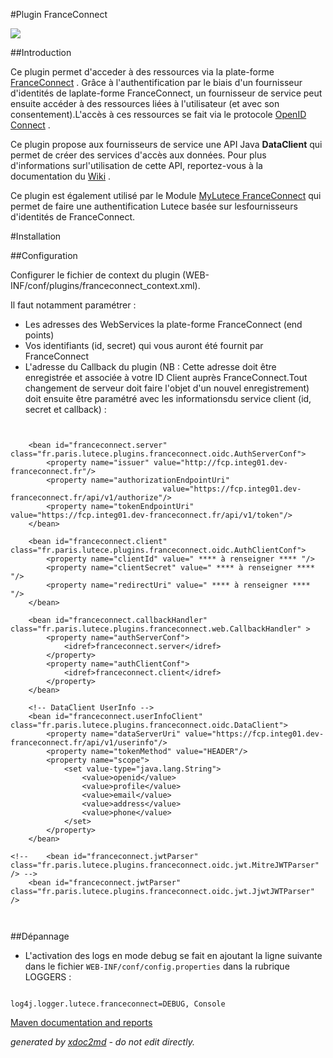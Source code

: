 
#Plugin FranceConnect

![](http://dev.lutece.paris.fr/plugins/plugin-franceconnect/images/franceconnect.jpeg)

##Introduction

Ce plugin permet d'acceder à des ressources via la plate-forme [FranceConnect](http://www.dev-franceconnect.fr) . Grâce à l'authentification par le biais d'un fournisseur d'identités de laplate-forme FranceConnect, un fournisseur de service peut ensuite accéder à des ressources liées à l'utilisateur (et avec son consentement).L'accès à ces ressources se fait via le protocole [OpenID Connect](http://openid.net/specs/openid-connect-core-1_0.html) .

Ce plugin propose aux fournisseurs de service une API Java **DataClient** qui permet de créer des services d'accès aux données. Pour plus d'informations surl'utilisation de cette API, reportez-vous à la documentation du [Wiki](wiki.lutece.paris.fr) .

Ce plugin est également utilisé par le Module [MyLutece FranceConnect](https://github.com/lutece-platform/lutece-auth-module-mylutece-franceconnect) qui permet de faire une authentification Lutece basée sur lesfournisseurs d'identités de FranceConnect.

#Installation

##Configuration

Configurer le fichier de context du plugin (WEB-INF/conf/plugins/franceconnect_context.xml).

Il faut notamment paramétrer :
 
* Les adresses des WebServices la plate-forme FranceConnect (end points)
* Vos identifiants (id, secret) qui vous auront été fournit par FranceConnect
* L'adresse du Callback du plugin (NB : Cette adresse doit être enregistrée et associée à votre ID Client auprès FranceConnect.Tout changement de serveur doit faire l'objet d'un nouvel enregistrement)
doit ensuite être paramétré avec les informationsdu service client (id, secret et callback) :


```
           
     
    <bean id="franceconnect.server" class="fr.paris.lutece.plugins.franceconnect.oidc.AuthServerConf">
        <property name="issuer" value="http://fcp.integ01.dev-franceconnect.fr"/>
        <property name="authorizationEndpointUri"
                                  value="https://fcp.integ01.dev-franceconnect.fr/api/v1/authorize"/>
        <property name="tokenEndpointUri" value="https://fcp.integ01.dev-franceconnect.fr/api/v1/token"/>
    </bean> 
    
    <bean id="franceconnect.client" class="fr.paris.lutece.plugins.franceconnect.oidc.AuthClientConf">
        <property name="clientId" value=" **** à renseigner **** "/>
        <property name="clientSecret" value=" **** à renseigner **** "/>
        <property name="redirectUri" value=" **** à renseigner **** "/>
    </bean>       
    
    <bean id="franceconnect.callbackHandler" class="fr.paris.lutece.plugins.franceconnect.web.CallbackHandler" >
        <property name="authServerConf">
            <idref>franceconnect.server</idref>
        </property>
        <property name="authClientConf">
            <idref>franceconnect.client</idref>
        </property>
    </bean>      
    
    <!-- DataClient UserInfo -->
    <bean id="franceconnect.userInfoClient" class="fr.paris.lutece.plugins.franceconnect.oidc.DataClient">
        <property name="dataServerUri" value="https://fcp.integ01.dev-franceconnect.fr/api/v1/userinfo"/>
        <property name="tokenMethod" value="HEADER"/>
        <property name="scope">
            <set value-type="java.lang.String">
                <value>openid</value>
                <value>profile</value>
                <value>email</value>
                <value>address</value>
                <value>phone</value>
            </set>
        </property>
    </bean>

<!--    <bean id="franceconnect.jwtParser" class="fr.paris.lutece.plugins.franceconnect.oidc.jwt.MitreJWTParser" /> -->
    <bean id="franceconnect.jwtParser" class="fr.paris.lutece.plugins.franceconnect.oidc.jwt.JjwtJWTParser" />
    


```


##Dépannage


 
* L'activation des logs en mode debug se fait en ajoutant la ligne suivante dans le fichier `WEB-INF/conf/config.properties` dans la rubrique LOGGERS :

```

log4j.logger.lutece.franceconnect=DEBUG, Console

```





[Maven documentation and reports](http://dev.lutece.paris.fr/plugins/plugin-franceconnect/)



 *generated by [xdoc2md](https://github.com/lutece-platform/tools-maven-xdoc2md-plugin) - do not edit directly.*